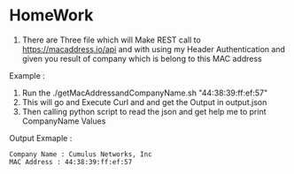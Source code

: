 # HomeWork

1. There are Three file which will Make REST call to https://macaddress.io/api and with using my Header Authentication and given you result of company which is belong to this MAC address 

Example :
  1. Run the ./getMacAddressandCompanyName.sh "44:38:39:ff:ef:57"
  2. This will go and Execute Curl and and get the Output in output.json
  3. Then calling python script to read the json and get help me to print CompanyName Values 

Output Exmaple :
```
Company Name : Cumulus Networks, Inc
MAC Address : 44:38:39:ff:ef:57
```
